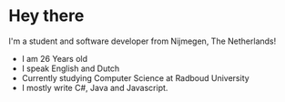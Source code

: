 # Hey there
I'm a student and software developer from Nijmegen, The Netherlands!
 - I am 26 Years old
 - I speak English and Dutch
 - Currently studying Computer Science at Radboud University
 - I mostly write C#, Java and Javascript.
